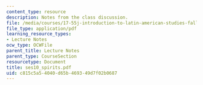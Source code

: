 ```yaml
---
content_type: resource
description: Notes from the class discussion.
file: /media/courses/17-55j-introduction-to-latin-american-studies-fall-2006/c815c5a54040d65b469349d7f02b0687_ses10_spirits.pdf
file_type: application/pdf
learning_resource_types:
- Lecture Notes
ocw_type: OCWFile
parent_title: Lecture Notes
parent_type: CourseSection
resourcetype: Document
title: ses10_spirits.pdf
uid: c815c5a5-4040-d65b-4693-49d7f02b0687
---
```

